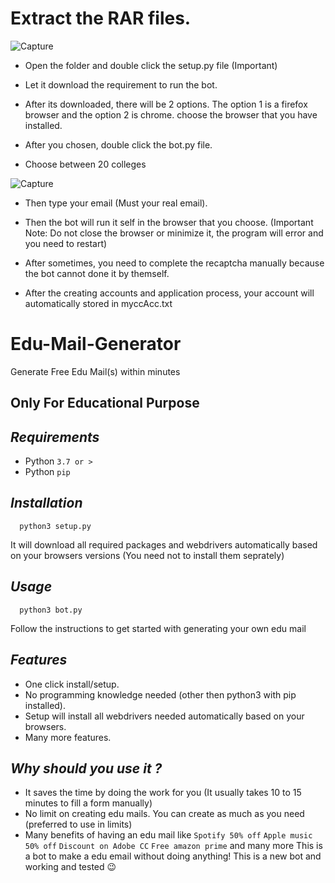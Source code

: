 # Extract the RAR files.
![Capture](https://i.imgur.com/3Vcc3Gi.png)

+ Open the folder and double click the setup.py file (Important)

+ Let it download the requirement to run the bot.

+ After its downloaded, there will be 2 options. The option 1 is a firefox browser and the option 2 is chrome. choose the browser that you have installed.

+ After you chosen, double click the bot.py file.

+ Choose between 20 colleges

![Capture](https://i.imgur.com/Intg2uN.png)

+ Then type your email (Must your real email).

+ Then the bot will run it self in the browser that you choose. (Important Note: Do not close the browser or minimize it, the program will error and you need to restart)

+ After sometimes, you need to complete the recaptcha manually because the bot cannot done it by themself.

+ After the creating accounts and application process, your account will automatically stored in myccAcc.txt

# Edu-Mail-Generator
Generate Free Edu Mail(s) within minutes

## Only For Educational Purpose ##
## ***Requirements***

- Python `3.7 or >`
- Python `pip`

## ***Installation***

	  python3 setup.py
It will download all required packages and webdrivers automatically based on your browsers versions (You need not to install them seprately)

## ***Usage***

	  python3 bot.py
Follow the instructions to get started with generating your own edu mail

## ***Features***

- One click install/setup.
- No programming knowledge needed (other then python3 with pip installed).
- Setup will install all webdrivers needed automatically based on your browsers.
- Many more features.

## ***Why should you use it ?***

- It saves the time by doing the work for you (It usually takes 10 to 15 minutes to fill a form manually)
- No limit on creating edu mails. You can create as much as you need (preferred to use in limits)
- Many benefits of having an edu mail like `Spotify 50% off` `Apple music 50% off` `Discount on Adobe CC` `Free amazon prime` and many more
This is a bot to make a edu email without doing anything!
This is a new bot and working and tested :wink:
